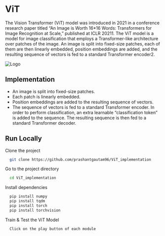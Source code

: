 
# ViT 

The Vision Transformer (ViT) model was introduced in 2021 in a conference research paper titled “An Image is Worth 16*16 Words:	
Transformers for Image Recognition at Scale,” published at ICLR 20211. The ViT model is a model for image classification that employs a Transformer-like architecture over patches of the image. An image is split into fixed-size patches, each of them are then linearly embedded, position embeddings are added, and the resulting sequence of vectors is fed to a standard Transformer encoder2.




![Logo](https://learnopencv.com/wp-content/uploads/2023/02/image-9.png)


## Implementation

- An image is split into fixed-size patches.
- Each patch is linearly embedded.
- Position embeddings are added to the resulting sequence of vectors.
- The sequence of vectors is fed to a standard Transformer encoder.
In order to perform classification, an extra learnable “classification token” is added to the sequence. The resulting sequence is then fed to a standard Transformer decoder.


## Run Locally

Clone the project

```bash
  git clone https://github.com/prashantgautam96/ViT_implementation
```

Go to the project directory

```bash
  cd ViT_implementation
```

Install dependencies

```bash
  pip install numpy
  pip install tqdm
  pip install torch
  pip install torchvision
```

Train & Test the ViT Model

```bash
  Click on the play button of each module 
```
